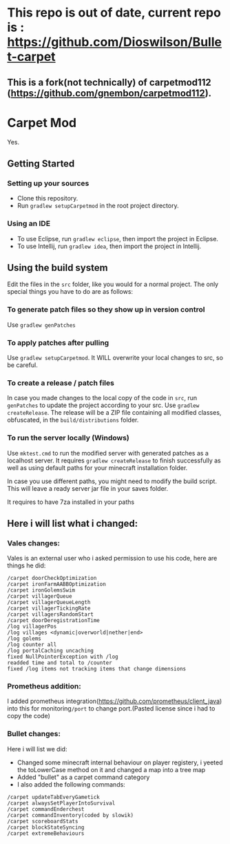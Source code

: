 # This repo is out of date, current repo is : https://github.com/Dioswilson/Bullet-carpet

## This is a fork(not technically) of carpetmod112 (https://github.com/gnembon/carpetmod112).

# Carpet Mod 
Yes.

## Getting Started
### Setting up your sources
- Clone this repository.
- Run `gradlew setupCarpetmod` in the root project directory.

### Using an IDE
- To use Eclipse, run `gradlew eclipse`, then import the project in Eclipse.
- To use Intellij, run `gradlew idea`, then import the project in Intellij.

## Using the build system
Edit the files in the `src` folder, like you would for a normal project. The only special things you have to do are as follows:
### To generate patch files so they show up in version control
Use `gradlew genPatches`
### To apply patches after pulling
Use `gradlew setupCarpetmod`. It WILL overwrite your local changes to src, so be careful.
### To create a release / patch files
In case you made changes to the local copy of the code in `src`, run `genPatches` to update the project according to your src.
Use `gradlew createRelease`. The release will be a ZIP file containing all modified classes, obfuscated, in the `build/distributions` folder.
### To run the server locally (Windows)
Use `mktest.cmd` to run the modified server with generated patches as a localhost server. It requires `gradlew createRelease` to finish successfully as well as using default paths for your minecraft installation folder.

In case you use different paths, you might need to modify the build script.
This will leave a ready server jar file in your saves folder.

It requires to have 7za installed in your paths

##  Here i will list what i changed:

### Vales changes:
Vales is an external user who i asked permission to use his code, here are things he did:
```/carpet doorSearchOptimization
/carpet doorCheckOptimization
/carpet ironFarmAABBOptimization
/carpet ironGolemsSwim 
/carpet villagerQueue
/carpet villagerQueueLength 
/carpet villagerTickingRate  
/carpet villagersRandomStart
/carpet doorDeregistrationTime 
/log villagerPos
/log villages <dynamic|overworld|nether|end>
/log golems 
/log counter all 
/log portalCaching uncaching 
fixed NullPointerException with /log
readded time and total to /counter
fixed /log items not tracking items that change dimensions
```

### Prometheus addition:
I added prometheus integration(https://github.com/prometheus/client_java) into this for monitoring`/port` to change port.(Pasted license since i had to copy the code)

### Bullet changes:
Here i will list we did:

- Changed some minecraft internal behaviour on player registery, i yeeted the toLowerCase method on it and changed a map into a tree map
- Added "bullet" as a carpet command category
- I also added the following commands:
```
/carpet updateTabEveryGametick
/carpet alwaysSetPlayerIntoSurvival
/carpet commandEnderchest
/carpet commandInventory(coded by slowik)
/carpet scoreboardStats
/carpet blockStateSyncing
/carpet extremeBehaviours
```

